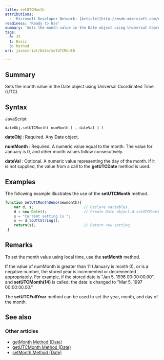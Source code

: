 ```yaml
---
title: setUTCMonth
attributions:
  - 'Microsoft Developer Network: [Article](http://msdn.microsoft.com/en-us/library/ie/d82ks7xe(v=vs.94).aspx)'
readiness: 'Ready to Use'
summary: 'Sets the month value in the Date object using Universal Coordinated Time (UTC).'
tags:
  0: JS
  1: Basic
  3: Method
uri: javascript/Date/setUTCMonth

---
```

## <span>Summary</span>

Sets the month value in the Date object using Universal Coordinated Time (UTC).

## <span>Syntax</span>

<span class="language">JavaScript</span>

    dateObj.setUTCMonth( numMonth [ , dateVal ] )

**dateObj**
:   Required. Any Date object.

**numMonth**
:   Required. A numeric value equal to the month. The value for January is 0, and other month values follow consecutively.

**dateVal**
:   Optional. A numeric value representing the day of the month. If it is not supplied, the value from a call to the **getUTCDate** method is used.

## <span>Examples</span>

The following example illustrates the use of the **setUTCMonth** method.

``` js
function SetUTCMonthDemo(newmonth){
    var d, s;                       // Declare variables.
    d = new Date();                 // Create Date object.d.setUTCMonth( newmonth ) ;        // Set UTC month.
    s = "Current setting is ";
    s += d.toUTCString();
    return(s);                      // Return new setting.
 }
```

## <span>Remarks</span>

To set the month value using local time, use the **setMonth** method.

If the value of numMonth is greater than 11 (January is month 0), or is a negative number, the stored year is incremented or decremented appropriately. For example, if the stored date is "Jan 5, 1996 00:00:00.00", and **setUTCMonth(14)** is called, the date is changed to "Mar 5, 1997 00:00:00.00."

The **setUTCFullYear** method can be used to set the year, month, and day of the month.

## <span>See also</span>

### <span>Other articles</span>

-   [getMonth Method (Date)](/javascript/Date/getMonth)
-   [getUTCMonth Method (Date)](/javascript/Date/getUTCMonth)
-   [setMonth Method (Date)](/javascript/Date/setMonth)

